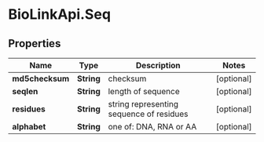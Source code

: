 # BioLinkApi.Seq

## Properties
Name | Type | Description | Notes
------------ | ------------- | ------------- | -------------
**md5checksum** | **String** | checksum | [optional] 
**seqlen** | **String** | length of sequence | [optional] 
**residues** | **String** | string representing sequence of residues | [optional] 
**alphabet** | **String** | one of: DNA, RNA or AA | [optional] 


